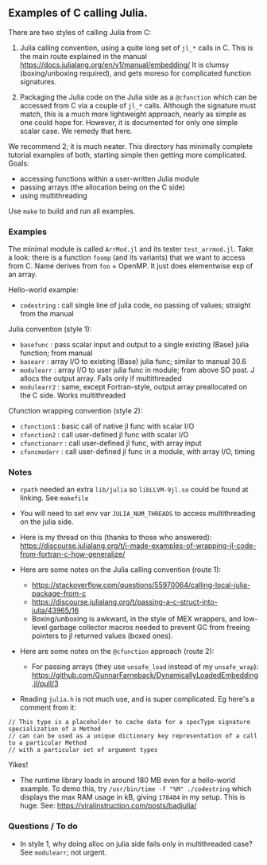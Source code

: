 ## Examples of C calling Julia.

There are two styles of calling Julia from C:

1) Julia calling convention, using a quite long set of `jl_*` calls in C. This
is the main route explained in the manual
https://docs.julialang.org/en/v1/manual/embedding/
It is clumsy (boxing/unboxing required), and gets moreso for complicated function signatures.

2) Packaging the Julia code on the Julia side as a `@cfunction` which can be accessed from C via a couple of `jl_*` calls. Although the signature must match, this is a much more lightweight approach, nearly as simple as one could hope for. However, it is documented for only one simple scalar case. We remedy that here.

We recommend 2; it is much neater.
This directory has minimally complete tutorial examples of both, starting simple then getting more complicated. Goals:

* accessing functions within a user-written Julia module  
* passing arrays (the allocation being on the C side)  
* using multithreading  

Use `make` to build and run all examples.


### Examples

The minimal module is called `ArrMod.jl` and its tester `test_arrmod.jl`.
Take a look: there is a function `foomp` (and its variants) that we want to access from C. Name derives from `foo` + OpenMP. It just does elementwise exp of an array.

Hello-world example:

* `codestring` : call single line of julia code, no passing of values; straight from the manual

Julia convention (style 1):

* `basefunc` : pass scalar input and output to a single existing (Base) julia function; from manual
* `basearr` : array I/O to existing (Base) julia func; similar to manual 30.6  
* `modulearr` : array I/O to user julia func in module; from above SO post. J allocs the output array. Fails only if multithreaded
* `modulearr2` : same, except Fortran-style, output array preallocated on the C side. Works multithreaded

Cfunction wrapping convention (style 2):

* `cfunction1` : basic call of native jl func with scalar I/O
* `cfunction2` : call user-defined jl func with scalar I/O
* `cfunctionarr` : call user-defined jl func, with array input
* `cfuncmodarr` : call user-defined jl func in a module, with array I/O, timing


### Notes

* `rpath` needed an extra `lib/julia` so `libLLVM-9jl.so` could be found at linking. See `makefile`

* You will need to set env var `JULIA_NUM_THREADS` to access multithreading on the julia side.

* Here is my thread on this (thanks to those who answered): https://discourse.julialang.org/t/i-made-examples-of-wrapping-jl-code-from-fortran-c-how-generalize/

* Here are some notes on the Julia calling convention (route 1):
  * https://stackoverflow.com/questions/55970064/calling-local-julia-package-from-c
  * https://discourse.julialang.org/t/passing-a-c-struct-into-julia/43965/16  
  * Boxing/unboxing is awkward, in the style of MEX wrappers, and low-level garbage collector macros needed to prevent GC from freeing pointers to jl returned values (boxed ones).  

* Here are some notes on the `@cfunction` approach (route 2):
  * For passing arrays (they use `unsafe_load` instead of my `unsafe_wrap`): https://github.com/GunnarFarneback/DynamicallyLoadedEmbedding.jl/pull/3  

* Reading `julia.h` is not much use, and is super complicated. Eg here's a comment from it:
```
// This type is a placeholder to cache data for a specType signature specialization of a Method
// can can be used as a unique dictionary key representation of a call to a particular Method
// with a particular set of argument types
```
Yikes!

* The runtime library loads in around 180 MB even for a hello-world example.
  To demo this, try `/usr/bin/time -f "%M" ./codestring` which displays
  the max RAM usage in kB, giving `178484` in my setup. This is huge.
  See: https://viralinstruction.com/posts/badjulia/


### Questions / To do

* In style 1, why doing alloc on julia side fails only in multithreaded case?
See `modulearr`; not urgent.

